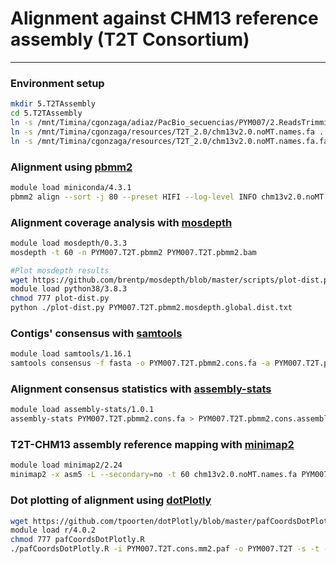 # Alignment against CHM13 reference assembly (T2T Consortium)
***

### Environment setup
```bash
mkdir 5.T2TAssembly
cd 5.T2TAssembly
ln -s /mnt/Timina/cgonzaga/adiaz/PacBio_secuencias/PYM007/2.ReadsTrimming/Hifiadapterfilt_PYM007/PYM007_reads.filt.fastq.gz .
ln -s /mnt/Timina/cgonzaga/resources/T2T_2.0/chm13v2.0.noMT.names.fa .
ln -s /mnt/Timina/cgonzaga/resources/T2T_2.0/chm13v2.0.noMT.names.fa.fai .
```
### Alignment using [pbmm2](https://github.com/PacificBiosciences/pbmm2)
```bash
module load miniconda/4.3.1
pbmm2 align --sort -j 80 --preset HIFI --log-level INFO chm13v2.0.noMT.names.fa PYM007_reads.filt.fastq.gz PYM007.T2T.pbmm2.bam
```
### Alignment coverage analysis with [mosdepth](https://github.com/brentp/mosdepth)
```bash
module load mosdepth/0.3.3 
mosdepth -t 60 -n PYM007.T2T.pbmm2 PYM007.T2T.pbmm2.bam
```
```bash
#Plot mosdepth results
wget https://github.com/brentp/mosdepth/blob/master/scripts/plot-dist.py 
module load python38/3.8.3
chmod 777 plot-dist.py
python ./plot-dist.py PYM007.T2T.pbmm2.mosdepth.global.dist.txt
```
### Contigs' consensus with [samtools](https://github.com/samtools/samtools)
```bash
module load samtools/1.16.1 
samtools consensus -f fasta -o PYM007.T2T.pbmm2.cons.fa -a PYM007.T2T.pbmm2.bam
```
### Alignment consensus statistics with [assembly-stats](https://github.com/sanger-pathogens/assembly-stats)
```bash
module load assembly-stats/1.0.1
assembly-stats PYM007.T2T.pbmm2.cons.fa > PYM007.T2T.pbmm2.cons.assemblystats
```
### T2T-CHM13 assembly reference mapping with [minimap2](https://github.com/lh3/minimap2)
```bash
module load minimap2/2.24
minimap2 -x asm5 -L --secondary=no -t 60 chm13v2.0.noMT.names.fa PYM007.T2T.pbmm2.cons.fa > PYM007.T2T.cons.mm2.paf
```
### Dot plotting of alignment using [dotPlotly](https://github.com/tpoorten/dotPlotly)
```bash
wget https://github.com/tpoorten/dotPlotly/blob/master/pafCoordsDotPlotly.R
module load r/4.0.2
chmod 777 pafCoordsDotPlotly.R
./pafCoordsDotPlotly.R -i PYM007.T2T.cons.mm2.paf -o PYM007.T2T -s -t -l -x
```


